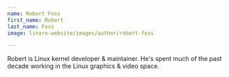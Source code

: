 ```yaml
---
name: Robert Foss
first_name: Robert
last_name: Foss
image: linaro-website/images/author/robert-foss

---
```


Robert is Linux kernel developer & maintainer. He's spent much of the past decade working in the Linux graphics & video space.

